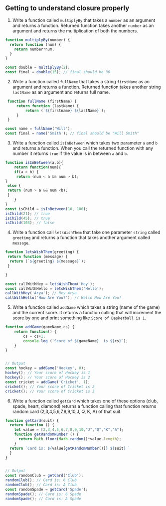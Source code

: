 ## Getting to understand closure properly

1. Write a function called `multiplyBy` that takes a `number` as an argument and returns a function. Returned function takes another `number` as an argument and returns the multiplication of both the numbers.

```js
function multiplyBy(number) {
  return function (num) {
    return number*num;
  }
}

const double = multiplyBy(2);
const final = double(15); // final should be 30
```

2. Write a function called `fullName` that takes a string `firstName` as an argument and returns a function. Returned function takes another string `lastName` as an argument and returns full name.

```js
 function fullName (firstName) {
     return function (lastName) {
         return (`${firstname} ${lastName}`);
     }
 }

const name = fullName('Will');
const final = name('Smith'); // final should be "Will Smith"
```

3. Write a function called `isInBetween` which takes two parameter `a` and `b` and returns a function. When you call the returned function with any number it returns `true` if the value is in between `a` and `b`.

```js
function isInBetween(a,b){
    return function(num){
    if(a > b) {
     return (num < a && num > b);
}
 else {
 return (num > a && num <b);
 }
    }
}
const isChild = isInBetween(10, 100);
isChild(21); // true
isChild(45); // true
isChild(103); // false
```
 
4. Write a function call `letsWishThem` that take one parameter `string` called `greeting` and returns a function that takes another argument called `message`.

```js
function letsWishThem(greeting) {
 return function (message) {
  return (`${greeting} ${message}`);
 }

}

const callWithHey = letsWishThem('Hey');
const callWithHello = letsWishThem('Hello');
callWithHey('Arya'); // Hey Arya
callWithHello('How Are You?'); // Hello How Are You?
```

5. Write a function called `addGame` which takes a string (name of the game) and the current score. It returns a function calling that will increment the score by one and print something like `Score of Basketball is 1`.

```js
function addGame(gameName,cs) {
    return function() {
        cs = cs+1;
        console.log (`Score of ${gameName}  is ${cs}`);
    }
}


// Output
const hockey = addGame('Hockey', 0);
hockey(); // Your score of Hockey is 1
hockey(); // Your score of Hockey is 2
const cricket = addGame('Cricket', 1);
cricket(); // Your score of Cricket is 2
cricket(); // Your score of Cricket is 3
```

6. Write a function called `getCard` which takes one of these options (club, spade, heart, diamond) returns a function calling that function returns random card (2,3,4,5,6,7,8,9,10,J, Q, K, A) of that suit.

```js
function getCard(suit) {
  return function () {
    let value = [2,3,4,5,6,7,8,9,10,"J","Q","K","A"];
    function getRandomNumber () {
      return Math.floor(Math.random()*value.length);
    }
  return `Card is: ${value[getRandomNumber()]} ${suit} `
  } 
}


// Output
const randomClub = getCard('Club');
randomClub(); // Card is: 6 Club
randomClub(); // Card is: A Club
const randomSpade = getCard('Spade');
randomSpade(); // Card is: 6 Spade
randomSpade(); // Card is: A Spade
```
